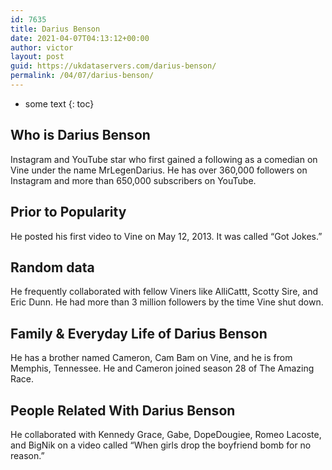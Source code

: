 ```yaml
---
id: 7635
title: Darius Benson
date: 2021-04-07T04:13:12+00:00
author: victor
layout: post
guid: https://ukdataservers.com/darius-benson/
permalink: /04/07/darius-benson/
---
```


* some text
{: toc}


## Who is Darius Benson



Instagram and YouTube star who first gained a following as a comedian on Vine under the name MrLegenDarius. He has over 360,000 followers on Instagram and more than 650,000 subscribers on YouTube. 

                
                
                
## Prior to Popularity



He posted his first video to Vine on May 12, 2013. It was called &#8220;Got Jokes.&#8221;

                
                
                
## Random data



He frequently collaborated with fellow Viners like AlliCattt, Scotty Sire, and Eric Dunn. He had more than 3 million followers by the time Vine shut down.

                
                
                
## Family & Everyday Life of Darius Benson



He has a brother named Cameron, Cam Bam on Vine, and he is from Memphis, Tennessee. He and Cameron joined season 28 of The Amazing Race.

                
                
                
## People Related With Darius Benson



He collaborated with Kennedy Grace, Gabe, DopeDougiee, Romeo Lacoste, and BigNik on a video called &#8220;When girls drop the boyfriend bomb for no reason.&#8221;

                
              
            
          
          
          